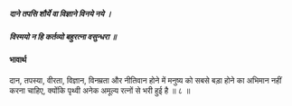 ##### दाने तपसि शौर्ये वा विज्ञाने विनये नये ।
##### विस्मयो न हि कर्तव्यो बहुरत्ना वसुन्धरा ॥

#### भावार्थ

दान, तपस्या, वीरता, विज्ञान, विनम्रता और नीतिवान होने में मनुष्य को सबसे बड़ा होने का अभिमान नहीं करना चाहिए, क्योंकि पृथ्वी अनेक अमूल्य रत्नों से भरी हुई है ॥ ८ ॥